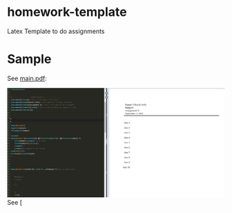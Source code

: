 # homework-template
Latex Template to do assignments


# Sample

See [main.pdf](main.pdf):

![image](sample.png)
See [